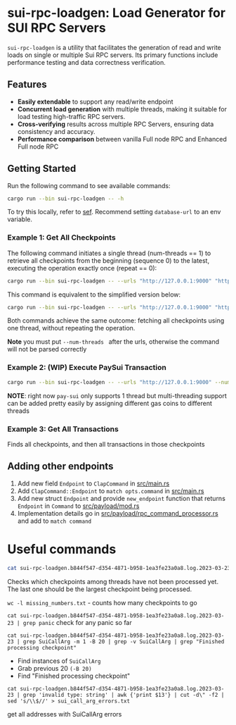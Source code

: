 # sui-rpc-loadgen: Load Generator for SUI RPC Servers

`sui-rpc-loadgen`  is a utility that facilitates the generation of read and write loads on single or multiple Sui RPC servers. Its primary functions include performance testing and data correctness verification.

## Features
- **Easily extendable** to support any read/write endpoint
- **Concurrent load generation** with multiple threads,  making it suitable for load testing high-traffic RPC servers.
- **Cross-verifying** results across multiple RPC Servers, ensuring data consistency and accuracy.
- **Performance comparison** between vanilla Full node RPC and Enhanced Full node RPC

## Getting Started

Run the following command to see available commands:

```bash
cargo run --bin sui-rpc-loadgen -- -h
```

To try this locally, refer to [sef](../sui-test-validator/README.md). Recommend setting `database-url` to an env variable.

### Example 1: Get All Checkpoints

The following command initiates a single thread (num-threads == 1) to retrieve all checkpoints from the beginning (sequence 0) to the latest, executing the operation exactly once (repeat == 0):
```bash
cargo run --bin sui-rpc-loadgen -- --urls "http://127.0.0.1:9000" "http://127.0.0.1:9124" --num-threads 1 get-checkpoints --start 0 --repeat 0 --interval_in_ms 0
```
This command is equivalent to the simplified version below:
```bash
cargo run --bin sui-rpc-loadgen -- --urls "http://127.0.0.1:9000" "http://127.0.0.1:9124" --num-threads 1 get-checkpoints
```
Both commands achieve the same outcome: fetching all checkpoints using one thread, without repeating the operation.

**Note** you must put `--num-threads ` after the urls, otherwise the command will not be parsed correctly

### Example 2: (WIP) Execute PaySui Transaction

```bash
cargo run --bin sui-rpc-loadgen -- --urls "http://127.0.0.1:9000" --num-threads 1 pay-sui --repeat 100
```
**NOTE**: right now `pay-sui` only supports 1 thread but multi-threading support can be added pretty easily by assigning different gas coins to different threads


### Example 3: Get All Transactions
Finds all checkpoints, and then all transactions in those checkpoints


## Adding other endpoints

1. Add new field `Endpoint` to `ClapCommand` in [src/main.rs](src/main.rs)
2. Add `ClapCommand::Endpoint` to `match opts.command` in [src/main.rs](src/main.rs)
3. Add new struct `Endpoint`  and provide `new_endpoint` function that returns `Endpoint` in `Command` to [src/payload/mod.rs](src/payload/mod.rs)
4. Implementation details go in [src/payload/rpc_command_processor.rs](src/payload/rpc_command_processor.rs) and add to `match command`


# Useful commands
```bash
cat sui-rpc-loadgen.b844f547-d354-4871-b958-1ea3fe23a0a8.log.2023-03-23 | awk '/Finished processing/{print $7}' | sort -n | uniq | awk 'BEGIN{last=0}{for(i=last+1;i<$1;i++) print i; last=$1} END{print last}' | tee missing_numbers.txt && wc -l missing_numbers.txt
```
Checks which checkpoints among threads have not been processed yet. The last one should be the largest checkpoint being processed.

`wc -l missing_numbers.txt` - counts how many checkpoints to go

`cat sui-rpc-loadgen.b844f547-d354-4871-b958-1ea3fe23a0a8.log.2023-03-23 | grep panic` check for any panic so far

`cat sui-rpc-loadgen.b844f547-d354-4871-b958-1ea3fe23a0a8.log.2023-03-23 | grep SuiCallArg -m 1 -B 20 | grep -v SuiCallArg | grep "Finished processing checkpoint"`
- Find instances of `SuiCallArg`
- Grab previous 20 `(-B 20)`
- Find "Finished processing checkpoint"


```
cat sui-rpc-loadgen.b844f547-d354-4871-b958-1ea3fe23a0a8.log.2023-03-23 | grep 'invalid type: string' | awk {'print $13'} | cut -d\" -f2 | sed 's/\\$//' > sui_call_arg_errors.txt
```
get all addresses with SuiCallArg errors
